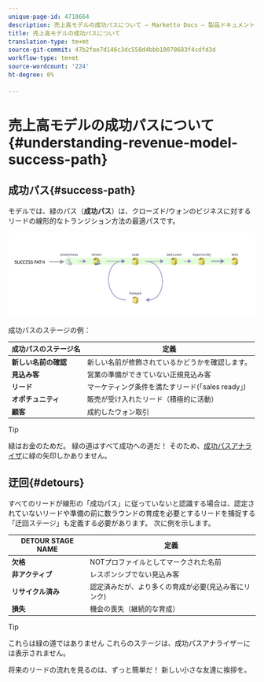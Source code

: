 ```yaml
---
unique-page-id: 4718664
description: 売上高モデルの成功パスについて — Marketto Docs — 製品ドキュメント
title: 売上高モデルの成功パスについて
translation-type: tm+mt
source-git-commit: 47b2fee7d146c3dc558d4bbb10070683f4cdfd3d
workflow-type: tm+mt
source-wordcount: '224'
ht-degree: 0%

---
```



# 売上高モデルの成功パスについて{#understanding-revenue-model-success-path}

## 成功パス{#success-path}

モデルでは、緑のパス（**成功パス**）は、クローズド/ウォンのビジネスに対するリードの線形的なトランジション方法の最適パスです。

![—](assets/image2015-6-12-17-3a12-3a18.png)

成功パスのステージの例：

| **成功パスのステージ名** | **定義** |
|---|---|
| **新しい名前の確認** | 新しい名前が修飾されているかどうかを確認します。 |
| **見込み客** | 営業の準備ができていない正規見込み客 |
| **リード** | マーケティング条件を満たすリード(「sales ready」) |
| **オポチュニティ** | 販売が受け入れたリード（積極的に活動） |
| **顧客** | 成約したウォン取引 |

>[!TIP]
>
>緑はお金のためだ。 緑の道はすべて成功への道だ！ そのため、[成功パスアナライザ](using-the-success-path-analyzer.md)に緑の矢印しかありません。

## 迂回{#detours}

すべてのリードが線形の「成功パス」に従っていないと認識する場合は、認定されていないリードや準備の前に数ラウンドの育成を必要とするリードを捕捉する「迂回ステージ」も定義する必要があります。 次に例を示します。

| **DETOUR STAGE NAME** | **定義** |
|---|---|
| **欠格** | NOTプロファイルとしてマークされた名前 |
| **非アクティブ** | レスポンシブでない見込み客 |
| **リサイクル済み** | 認定済みだが、より多くの育成が必要(見込み客にリンク) |
| **損失** | 機会の喪失（継続的な育成） |

>[!TIP]
>
>これらは緑の道ではありません これらのステージは、成功パスアナライザーには表示されません。

将来のリードの流れを見るのは、ずっと簡単だ！ 新しい小さな友達に挨拶を。